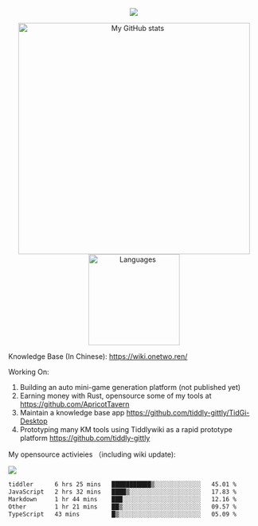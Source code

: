 <a href="https://github.com/linonetwo">
    <p align="center">
        <img src="https://github-profile-trophy.vercel.app/?username=linonetwo&column=7&theme=onedark"/>
    </p>
</a>
<a align="center" href="https://github.com/linonetwo">
  <p align="center">
    <img src="https://github-readme-stats.vercel.app/api?username=linonetwo&show_icons=true&count_private=true" alt="My GitHub stats" width="465"/>
    <img src="https://github-readme-stats.vercel.app/api/top-langs/?username=linonetwo&layout=compact&langs_count=10" alt="Languages" height="183">
  </p>
</a>

Knowledge Base (In Chinese): https://wiki.onetwo.ren/

Working On: 

1. Building an auto mini-game generation platform (not published yet)
1. Earning money with Rust, opensource some of my tools at https://github.com/ApricotTavern
1. Maintain a knowledge base app https://github.com/tiddly-gittly/TidGi-Desktop
1. Prototyping many KM tools using Tiddlywiki as a rapid prototype platform https://github.com/tiddly-gittly

My opensource activieies （including wiki update):

![](https://visitor-badge.glitch.me/badge?page_id=linonetwo.linonetwo)

<!--START_SECTION:waka-->

```txt
tiddler      6 hrs 25 mins   ███████████▒░░░░░░░░░░░░░   45.01 %
JavaScript   2 hrs 32 mins   ████▒░░░░░░░░░░░░░░░░░░░░   17.83 %
Markdown     1 hr 44 mins    ███░░░░░░░░░░░░░░░░░░░░░░   12.16 %
Other        1 hr 21 mins    ██▒░░░░░░░░░░░░░░░░░░░░░░   09.57 %
TypeScript   43 mins         █▒░░░░░░░░░░░░░░░░░░░░░░░   05.09 %
```

<!--END_SECTION:waka-->
